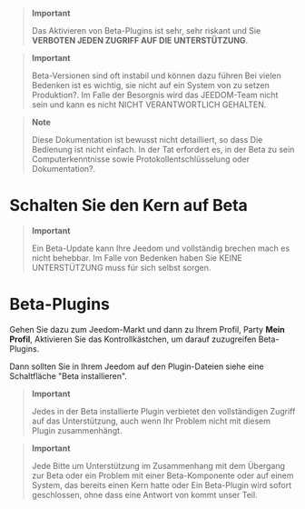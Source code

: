 > **Important**
>
> Das Aktivieren von Beta-Plugins ist sehr, sehr riskant und Sie
> **VERBOTEN JEDEN ZUGRIFF AUF DIE UNTERSTÜTZUNG**. 

> **Important**
>
> Beta-Versionen sind oft instabil und können dazu führen
> Bei vielen Bedenken ist es wichtig, sie nicht auf ein System von zu setzen
> Produktion?. Im Falle der Besorgnis wird das JEEDOM-Team nicht sein und kann es nicht
> NICHT VERANTWORTLICH GEHALTEN.

> **Note**
>
> Diese Dokumentation ist bewusst nicht detailliert, so dass
> Die Bedienung ist nicht einfach. In der Tat erfordert es, in der Beta zu sein
> Computerkenntnisse sowie Protokollentschlüsselung oder
> Dokumentation?.

Schalten Sie den Kern auf Beta 
======================

> **Important**
>
> Ein Beta-Update kann Ihre Jeedom und vollständig brechen
> mach es nicht behebbar. Im Falle von Bedenken haben Sie KEINE UNTERSTÜTZUNG
> muss für sich selbst sorgen.

Beta-Plugins 
==========================

Gehen Sie dazu zum Jeedom-Markt und dann zu Ihrem
Profil, Party **Mein Profil**, Aktivieren Sie das Kontrollkästchen, um darauf zuzugreifen
Beta-Plugins.

Dann sollten Sie in Ihrem Jeedom auf den Plugin-Dateien
siehe eine Schaltfläche "Beta installieren".

> **Important**
>
> Jedes in der Beta installierte Plugin verbietet den vollständigen Zugriff auf das
> Unterstützung, auch wenn Ihr Problem nicht mit diesem Plugin zusammenhängt.

> **Important**
>
> Jede Bitte um Unterstützung im Zusammenhang mit dem Übergang zur Beta oder ein Problem
> mit einer Beta-Komponente oder auf einem System, das bereits einen Kern hatte oder
> Ein Beta-Plugin wird sofort geschlossen, ohne dass eine Antwort von kommt
> unser Teil.

